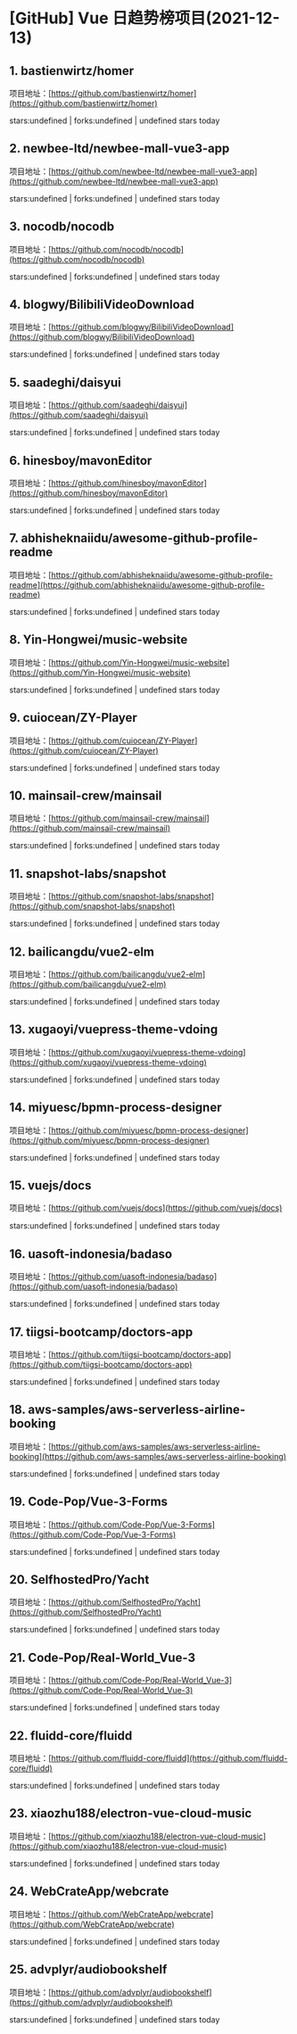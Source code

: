 # [GitHub] Vue 日趋势榜项目(2021-12-13)

## 1. bastienwirtz/homer 

项目地址：[https://github.com/bastienwirtz/homer](https://github.com/bastienwirtz/homer)

stars:undefined | forks:undefined | undefined stars today 



## 2. newbee-ltd/newbee-mall-vue3-app 

项目地址：[https://github.com/newbee-ltd/newbee-mall-vue3-app](https://github.com/newbee-ltd/newbee-mall-vue3-app)

stars:undefined | forks:undefined | undefined stars today 



## 3. nocodb/nocodb 

项目地址：[https://github.com/nocodb/nocodb](https://github.com/nocodb/nocodb)

stars:undefined | forks:undefined | undefined stars today 



## 4. blogwy/BilibiliVideoDownload 

项目地址：[https://github.com/blogwy/BilibiliVideoDownload](https://github.com/blogwy/BilibiliVideoDownload)

stars:undefined | forks:undefined | undefined stars today 



## 5. saadeghi/daisyui 

项目地址：[https://github.com/saadeghi/daisyui](https://github.com/saadeghi/daisyui)

stars:undefined | forks:undefined | undefined stars today 



## 6. hinesboy/mavonEditor 

项目地址：[https://github.com/hinesboy/mavonEditor](https://github.com/hinesboy/mavonEditor)

stars:undefined | forks:undefined | undefined stars today 



## 7. abhisheknaiidu/awesome-github-profile-readme 

项目地址：[https://github.com/abhisheknaiidu/awesome-github-profile-readme](https://github.com/abhisheknaiidu/awesome-github-profile-readme)

stars:undefined | forks:undefined | undefined stars today 



## 8. Yin-Hongwei/music-website 

项目地址：[https://github.com/Yin-Hongwei/music-website](https://github.com/Yin-Hongwei/music-website)

stars:undefined | forks:undefined | undefined stars today 



## 9. cuiocean/ZY-Player 

项目地址：[https://github.com/cuiocean/ZY-Player](https://github.com/cuiocean/ZY-Player)

stars:undefined | forks:undefined | undefined stars today 



## 10. mainsail-crew/mainsail 

项目地址：[https://github.com/mainsail-crew/mainsail](https://github.com/mainsail-crew/mainsail)

stars:undefined | forks:undefined | undefined stars today 



## 11. snapshot-labs/snapshot 

项目地址：[https://github.com/snapshot-labs/snapshot](https://github.com/snapshot-labs/snapshot)

stars:undefined | forks:undefined | undefined stars today 



## 12. bailicangdu/vue2-elm 

项目地址：[https://github.com/bailicangdu/vue2-elm](https://github.com/bailicangdu/vue2-elm)

stars:undefined | forks:undefined | undefined stars today 



## 13. xugaoyi/vuepress-theme-vdoing 

项目地址：[https://github.com/xugaoyi/vuepress-theme-vdoing](https://github.com/xugaoyi/vuepress-theme-vdoing)

stars:undefined | forks:undefined | undefined stars today 



## 14. miyuesc/bpmn-process-designer 

项目地址：[https://github.com/miyuesc/bpmn-process-designer](https://github.com/miyuesc/bpmn-process-designer)

stars:undefined | forks:undefined | undefined stars today 



## 15. vuejs/docs 

项目地址：[https://github.com/vuejs/docs](https://github.com/vuejs/docs)

stars:undefined | forks:undefined | undefined stars today 



## 16. uasoft-indonesia/badaso 

项目地址：[https://github.com/uasoft-indonesia/badaso](https://github.com/uasoft-indonesia/badaso)

stars:undefined | forks:undefined | undefined stars today 



## 17. tiigsi-bootcamp/doctors-app 

项目地址：[https://github.com/tiigsi-bootcamp/doctors-app](https://github.com/tiigsi-bootcamp/doctors-app)

stars:undefined | forks:undefined | undefined stars today 



## 18. aws-samples/aws-serverless-airline-booking 

项目地址：[https://github.com/aws-samples/aws-serverless-airline-booking](https://github.com/aws-samples/aws-serverless-airline-booking)

stars:undefined | forks:undefined | undefined stars today 



## 19. Code-Pop/Vue-3-Forms 

项目地址：[https://github.com/Code-Pop/Vue-3-Forms](https://github.com/Code-Pop/Vue-3-Forms)

stars:undefined | forks:undefined | undefined stars today 



## 20. SelfhostedPro/Yacht 

项目地址：[https://github.com/SelfhostedPro/Yacht](https://github.com/SelfhostedPro/Yacht)

stars:undefined | forks:undefined | undefined stars today 



## 21. Code-Pop/Real-World_Vue-3 

项目地址：[https://github.com/Code-Pop/Real-World_Vue-3](https://github.com/Code-Pop/Real-World_Vue-3)

stars:undefined | forks:undefined | undefined stars today 



## 22. fluidd-core/fluidd 

项目地址：[https://github.com/fluidd-core/fluidd](https://github.com/fluidd-core/fluidd)

stars:undefined | forks:undefined | undefined stars today 



## 23. xiaozhu188/electron-vue-cloud-music 

项目地址：[https://github.com/xiaozhu188/electron-vue-cloud-music](https://github.com/xiaozhu188/electron-vue-cloud-music)

stars:undefined | forks:undefined | undefined stars today 



## 24. WebCrateApp/webcrate 

项目地址：[https://github.com/WebCrateApp/webcrate](https://github.com/WebCrateApp/webcrate)

stars:undefined | forks:undefined | undefined stars today 



## 25. advplyr/audiobookshelf 

项目地址：[https://github.com/advplyr/audiobookshelf](https://github.com/advplyr/audiobookshelf)

stars:undefined | forks:undefined | undefined stars today 



